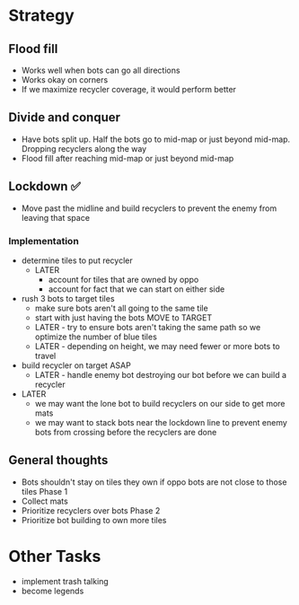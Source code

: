 # Strategy
## Flood fill
  * Works well when bots can go all directions
  * Works okay on corners
  * If we maximize recycler coverage, it would perform better

## Divide and conquer
  * Have bots split up. Half the bots go to mid-map or just beyond mid-map. Dropping recyclers along the way
  * Flood fill after reaching mid-map or just beyond mid-map

## Lockdown ✅
  * Move past the midline and build recyclers to prevent the enemy from leaving that space

### Implementation
  * determine tiles to put recycler
    * LATER
      * account for tiles that are owned by oppo
      * account for fact that we can start on either side
  * rush 3 bots to target tiles
    * make sure bots aren't all going to the same tile
    * start with just having the bots MOVE to TARGET
    * LATER - try to ensure bots aren't taking the same path so we optimize the number of blue tiles
    * LATER - depending on height, we may need fewer or more bots to travel
  * build recycler on target ASAP
    * LATER - handle enemy bot destroying our bot before we can build a recycler
  * LATER
    * we may want the lone bot to build recyclers on our side to get more mats
    * we may want to stack bots near the lockdown line to prevent enemy bots from crossing before the recyclers are done 

## General thoughts
  * Bots shouldn't stay on tiles they own if oppo bots are not close to those tiles
Phase 1
  * Collect mats
  * Prioritize recyclers over bots
Phase 2
  * Prioritize bot building to own more tiles

# Other Tasks
- implement trash talking
- become legends